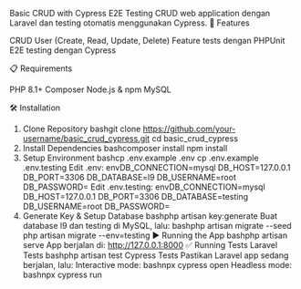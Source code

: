 Basic CRUD with Cypress E2E Testing
CRUD web application dengan Laravel dan testing otomatis menggunakan Cypress.
🚀 Features

CRUD User (Create, Read, Update, Delete)
Feature tests dengan PHPUnit
E2E testing dengan Cypress

📋 Requirements

PHP 8.1+
Composer
Node.js & npm
MySQL

🛠️ Installation
1. Clone Repository
bashgit clone https://github.com/your-username/basic_crud_cypress.git
cd basic_crud_cypress
2. Install Dependencies
bashcomposer install
npm install
3. Setup Environment
bashcp .env.example .env
cp .env.example .env.testing
Edit .env:
envDB_CONNECTION=mysql
DB_HOST=127.0.0.1
DB_PORT=3306
DB_DATABASE=l9
DB_USERNAME=root
DB_PASSWORD=
Edit .env.testing:
envDB_CONNECTION=mysql
DB_HOST=127.0.0.1
DB_PORT=3306
DB_DATABASE=testing
DB_USERNAME=root
DB_PASSWORD=
4. Generate Key & Setup Database
bashphp artisan key:generate
Buat database l9 dan testing di MySQL, lalu:
bashphp artisan migrate --seed
php artisan migrate --env=testing
▶️ Running the App
bashphp artisan serve
App berjalan di: http://127.0.0.1:8000
✅ Running Tests
Laravel Tests
bashphp artisan test
Cypress Tests
Pastikan Laravel app sedang berjalan, lalu:
Interactive mode:
bashnpx cypress open
Headless mode:
bashnpx cypress run
